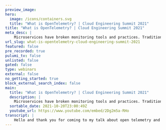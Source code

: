 ```yaml
---
preview_image:
hero:
  image: /icons/containers.svg
  title: "What is OpenTelemetry? | Cloud Engineering Summit 2021"
title: "What is OpenTelemetry? | Cloud Engineering Summit 2021"
meta_desc: |
    Microservices have broken monitoring tools and practices. Traditional methods of application logging and host-based metrics can’t provide accurate ...
url_slug: what-is-opentelemetry-cloud-engineering-summit-2021
featured: false
pre_recorded: true
pulumi_tv: false
unlisted: false
gated: false
type: webinars
external: false
no_getting_started: true
block_external_search_index: false
main:
  title: "What is OpenTelemetry? | Cloud Engineering Summit 2021"
  description: |
    Microservices have broken monitoring tools and practices. Traditional methods of application logging and host-based metrics can’t provide accurate and timely signals for issues impacting production. OpenTelemetry solves this dilemma by providing a single set of APIs, SDKs, and automatic instrumentation tools that give you the ability to understand your distributed system and the performance of individual services within it.  Talk by: Liz Fong-Jones Watch more sessions at https://pulumip.us/37bqXgl   0:00 Introduction 1:41 What do we still struggle with? 3:08 How does observability help? 5:13 Observability isn't just the data 6:31 Metrics, logs, and traces, oh my! 8:12 Vendor-neutral instrumentation 9:20 Components of OpenTelemetry 10:33 OpenTelemetry creates the needed data 10:59 Regardless of which language or tech you use 12:36 Context Propagation 13:32 Automatic Instrumentation 15:37 The OpenTelemetry Collector 16:09 Start with auto-instrumentation 16:58 Pick a telemetry backend with confidence 17:26 Instrument manually to get the most value Add custom attributes relevant to business 18:21 Use observability data to level up 19:04 Ways to get involved
  sortable_date: 2021-10-20T23:00:49Z
  youtube_url: https://www.youtube.com/embed/2Dg2m5a-RHo
transcript: |
    Hello and thank you for coming to my talk about open telemetry and observ ability. One of the problems that we have on our plate as software developers is that we waste a lot of time on break, fix work, work that is reactive rather than proactive and doesn't necessarily move the business forward. We waste over 17 hours out of every single week because of technical debt and bad code. According to the stripe developer coefficient report from 2018, why is this? It's because we're tasked with doing three different things all at the same time and it can feel really, really overwhelming. We want to both ship features, more of them faster scale to meet you or demand and decrease down time all at the same time. And we're really afraid that things are not going to work correctly in production, that things are going to break and that we're not going to be able to figure out why. And when we have slow feedback loops, the problem gets even worse because when you've forgotten about what you developed because you turned it over to another team to do integration testing on and it didn't actually release production until two weeks later bundled with 100 pe other people's changes. You'll have no idea why the release was broken. You'll have no choice but to roll it back. But the good news is that progressive delivery culture and dev ops have solved a lot of these challenges by enabling people to have faster feedback cycles and get code deployed to production faster. But that doesn't necessarily solve the problem of what to do once your code reaches production. How do you keep your code running successfully in production? This is a problem that we still struggle with. We struggle with a lot of technical complexity where different microservices are releasing at different rates, faster and faster, creating unknown failure modes that we couldn't have predicted in advance caused by interactions between users and services including noisy neighbors and multi tenant situations and our traditional monitors no longer work. So this is where observ ability and open telemetry can come to our rescue and help solve the problem. Hi, my name is Liz Fog Jones and I'm the principal developer advocate at Honeycomb. But the hat that I'm wearing today is actually that of an open telemetry governance committee member. I am part of a vendor neutral body that is aiming to standardize how we measure and report data from our production systems to enable developers to move faster in production. I'm an elected member of that of that governance committee and I act on behalf of all of those inflammatory rather than just my particular employer. So today, we're going to have covered what's painful in software development, what observable is and how it can help and how open telemetry plays into the observable picture. And then finally I'll give you some starting points as to how you can get started with open telemetry to advance your observ ability journey so that you can get back to shipping code with confidence faster. So let's talk about what observ ability is and isn't observ ability helps us answer questions about our systems questions that the previous generation of technology did not allow us to an answer. Things like what are the common characteristics about the queries that timed out taking more than 500 milliseconds and not just the dimensions that we thought to break down by previously, but new combinations of dimensions, things like language pack browser plug-in, software version data center and to combine all of these things together along with the full execution path of the request rather than being confined to measuring only by predefined dimensions. In order to achieve observ ability, we need to have both instrumentation data and the capability to query it. And I'll tell you more about that in a minute. So there is research done by independent researchers that shows the impact that monitoring and observably have when you advance to observably and not just have monitoring. The accelerated state of Davos report reports that 2016% of teams are elite in the year 2021 and those teams are 4.1 times as likely to integrate observ ability into how they run their services rather than just attempting to passively monitor their services. Solving that problem of the 17 wasted hours per week. Teams with good observable practices, spend more time coding according to the uh Dora research groups accelerate state of DEV support. Additionally, open source technologies such as open telemetry is part of the journey towards becoming an elite team, elite performers that meet reliability targets are 2.4 times more likely to use open source technologies. According to the Dora reports, accelerate state of DEVO report and what do they mean by an elite team? They need a team for which they're able to deploy multiple times per day on demand. And that the lead time from writing a change to having it running in production is measured in hours, not days or months. So you may have heard this before that observ ability has something to do with logs, traces and metrics. The answer is that telemetry data is part of the picture, but it's not the entire picture. Observ ability is about our socio technical systems. It's about the ability of our people to gather the systems to answer important business questions and to get back to doing proactive work. This means that our developers have to be able to write high quality code that's instrumented correctly from the beginning to measure its progress through the systems to debug it in production and then to understand how users are actually utilizing the feature and finally to manage and eliminate tech debt so that we can make sure that our systems are scalable and maintainable into the future. So yes, we do need instrumentation in our code. In order to produce that data, we need to be able to store it. But most importantly, we need to be able to query it to answer questions such as why is our bill taking 15 minutes rather than 10 minutes or why is this particular set of users seeing it should be five hundreds. That's what really matters to our business and not necessarily having a Pokemon situation of collecting all of the different telemetry types just because we can. So let's talk about those data signals though, because they are important to consider your data comes in many different formats. In particular, you may be used to measuring metrics which are aggregate summary statistics that tell you data points such as how many requests did you have in the past five minutes that took between 506 100 milliseconds. You also may be used to diagnostic logs which contain detailed debugging information emitted by processes. But what distributed tracing aims to do is to provide a causal relationship to give you insights into the full life cycle of a request time together the relationship between different bits of your code that are running at different points in the request workload, regardless of how you wind up with data in the end state. The reality is your systems are executing code in order to execute user workflows of some form. And you can have those workflows emit structured data corresponding to those units of work. And then we're able to synthesize metrics logs or distributed traces out of those pieces of structured data. So that's how I encourage you to think about it is that you can choose to imitate it in the format of metrics or in the format of logs or in the form of distributed trace or maybe potentially in the future to utilize new things like continuous profiling everywhere. So you have to be able to generate the data, send the data somewhere, store it and then visualize it. And that's where open telemetry comes in as a vendor neutral solution that enables you to correlate multiple types of telemetry together. So open telemetry arose as a vendor neutral project whose goal is to make telemetry simple for end users. So you don't need to change or re instrument your code every time you decide to change back ends or change vendors. It's also the combination of two previous open uh open standards, open senses and open tracing that were both trying to achieve the same thing and realized that they would be better off if and the ecosystem would be better off if we joined forces together. So open to Lary supports tracing context propagation and metrics today and has emerging work around logs as well as continuous profiling signals. These projects have been in the works for a while. Open Tracing was founded over five years ago in 2016 and Open Telemetry is formed as the merger of Open Tracing and Open Census in 2018. As of when I record this in October of 2021. Open Telemetry's specification has reached general availability and open telemetry is available in some of the most pop popular languages as a generally available product. So open telemetry consists of a number of moving parts that I think are all important and all work together to produce an optimal result. The most important part about open telemetry is that it's a cross language specification that no matter how many different languages you use in your project, you can use open telemetry as one seamless set of API S that work consistently together and transmit data in a consistent manner in order to measure the properties of your system and get the debugging data that you need. Additionally, there's also the open telemetry collector which is a Swiss army knife that enables you to ingest telemetry in any format, whether it's produced by open telemetry libraries or not and to emit it in a variety of different supported formats. Third, for every language, there is an implementation of the specification both in terms of an API that code can call by end users or by library authors as well as an SDK that actually takes those incoming API calls and turns it into pieces of telemetry that gets sent out over the wire. Finally, there's automatic insert patient libraries that make it very easy to get data flowing without writing very much code. So referring back to that earlier diagram, open telemetry creates all of the necessary data so that you can understand your systems, understand where they're going wrong or where they're working correctly. But we're relatively agnostic about what you do with that data once you've produced it, and that way we preserve interoperability and flexibility for our end users. So open telemetry also works regardless of what language or technology you use. Not only do we support light everything from java and dot net to node in Python, but we also even have emerging things such as a cli integration. So you can wrap your shell scripts with open telemetry. And that will enable you to understand the performance of your shell scripts and performance of any applications that are called via shelling out. So what do I mean by the API S? Well, let's demonstrate what the open telemetry API S look like in Gola. For instance, what open telemetry provides is a mechanism for you to say I want to trace this particular library and I don't need to care whether or not the end user has set up open telemetry or not. If the end user hasn't set up open telemetry, it's still safe to call the API and it won't do anything. But if someone has configured the SDK, then they'll immediately start getting useful data from my library. So within one of the functions of my library, I could take the languages, standard context object. And then I can say I want to create a span and close the, the trace span when this function terminates and I might set parameters and attributes in order to provide instrumentation that lets people know what a what function uh calls were made and what their attributes were that were passed along. When you initialized that call, this enables people to have a fine grained understanding of what your library is doing and what it's spending its time doing in case it gets slow or starts submitting errors open to lure also implements the W three C trace contact standard, which is a worldwide web consortium standard that says this is how we define what a trace id is or a request id and what an individual uh trace span id is. And how do we transmit that information from process to process and from web server to web server, API server to API server so that we can understand the full flow of execution. And not just that we're also able to understand things that we want to pass along all the way down to individual end points. For instance, where did this request come from so that we can make smarter decisions about routing along the way. So, distributed con propagation is a crucial part of open telomere because it enables us to correlate requests no matter where in the system they're happening. So that when we collect that data in the end, we're able to understand and retroactively figure out what happened. But you don't necessarily have to manually write instrumentation if you're an end user. Because open telemetry aims to make instrumentation ubiquitous. So we've written wrappers or directly integrated with common frameworks in each language to make sure that you're able to always have an active trace context if you're using for instance, express and no Js or the H GDP libraries and go. So you're able to just say, hey, by the way, wrap this function with this automatic instrumentation handler and we'll take care of the rest. We'll take care of recording the HTP status code, the duration, the uh method name. These are all things that will just automatically record. But if you have something additional, you want to add on, we're always happy to give you direct access to the trace spas, you can add in your own attributes. So when you define the API calls, that doesn't necessarily mean that you're emitting open telemetry data right off the bat. That way it's safe for anyone to compile into their binary. But the SDK implements trace and span collection and actually starts collecting that data and then you can configure exporters to send data wherever you like. And that could be anything from an existing format or the new open telemetry format, which is a common language that open telemetry speaks regardless of whether it's the collector or of supporting back end or whether it's the uh SDK producing the code and the collector is important because it, as I said, it's a Swiss army knife. It proxies data between the instrument code and the backend services. And that means it's just a config change, not a code change to recompile if you want to try out a different back end. So in terms of export, as I said, the open telemetry protocol is our native native proto buffer JSON format that enables people to have one common way to import and export telemetry data. But we're also cross compatible with things like Jaeger, which is an established tracing product or prometheus, which is an established metrics product. The collector is able to receive things in whatever format, potentially enhance it with information about the current resource. And it can even do things like drop personally identifying information or t the data to multiple different backends. In order to make it as easy as possible for you to have data portability, you can also run it as a side card in order to collect local information about the currently running container or pod. So what do I do? Knowing about open telemetry components. Well, let's talk about what the journey of an open telemetry adopter looks like if you choose to adopt open telemetry. The first place I encourage you to start is to start with open telemetry's automatic instrumentation, especially if you're using a language like Java, you can go ahead and install the open telemetry agent which will automatically hook into your server and will automatically start measuring your GR PC server or your HGEP server. So attach the agent to a few tightly connected services within your infrastructure. You don't have to deploy it everywhere and configure the exporter to send data somewhere immediately useful. For instance, you can send that data to an open to entry collector that's located on as a sidecar on your local host. And then you can immediately route that data to a back end. For instance, you could choose to use Yeager and Prometheus which are open source software or you can use the generous free here of a large number of vendors that support open telemetry. And it's just a config file option in your collector to choose where to route the data. And you can try out multiple providers as your needs grow because it's just adding additional stanza to say, hey, I want to try out lights step or I want to try out honeycomb. And then after that, the thing that I recommend is adding custom attributes that are relevant to your business to start measuring smaller units of work if you discover that request is taking a while and you don't have visibility into why you may want to add a trace span covering part of that unit of work to understand where is it spending its time and how can I optimize it? You can also start implementing across multiple services beyond your initial seed set of services and potentially do conic propagation for everything ranging from your Amazon load balancer or Google cloud balancer all the way down to things like event driven services C FA or even use open telemetry's newly adopted project SQL commenter which enables you to correlate your application traces to the slow query log in your database server. So there's a wide number of ways you can go with open palm tree because it's so extensible. And as you evolve, you'll be able to use observ ability data to make your systems run better and to make your teams function better use observable data to level up with things like service level objectives. So you can measure the impact to end users as measured by real user monitoring and then to be able to use uh distributed tracing to debug those issues all the way down to the service emitting errors. You can also graph the chart of services to understand. Do I have dependency cycles? Do I have single points of failure? And then finally, challengery data can be useful in order to understand, should I potentially automatically remediate and drain from a bad availability zone or roll back a problematic release. So that's what I have to share with you today is how open telemetry relates to observ ability and how observably can make your life easier by making it possible to understand who is impacted and why they're impacted in the event that you're having unexpected or turbulent conditions in production. If you're interested in learning more about observ ability, you can go and visit the C MC F Observable Technical Advisory Group on the cloud native computing Foundation Slack. You can also check out Open Tole Mery on cloud native computing Foundation slack or visit our website open telemetry dot IO. I also encourage people getting into service level objectives to check out open slo which is a new standard being developed to use telemetry data to measure service level objectives. Finally, if you're interested in seeing me speak more about open telemetry, you can go and look at my Twitter or the open telemetry, Twitter or Twitch. And I'm always happy to meet people over a video conference if you'd like to spend 30 minutes pairing or asking questions about how to adopt open telemetry and how to make your life as a developer more productive and to sleep better at night. Thank you very much and I look forward to taking your questions and to conduct the uh fires site chat. You can find me at honey dot co slash Liz and I'm Liz Liz the gray on Twitter. Thanks.
---
```

